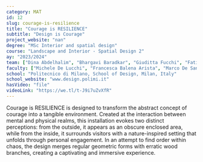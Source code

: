 ```yaml
---
category: MAT
id: 12
slug: courage-is-resilience
title: "Courage is RESILIENCE"
subtitle: "Design is Courage"
project_website: "nan"
degree: "MSc Interior and spatial design"
course: "Landscape and Interior - Spatial Design 2"
ay: "2023/2024"
team: ["Dina Abdelhalim", "Bhargavi Baradkar", "Giuditta Fucchi", "Fatima Mattar"]
faculty: ["Michele De Lucchi", "Francesca Balena Arista", "Marco De Santi", "Francesco Clerici", "Giada Boromello", "Nicolò Chierichetti", "Alessia Soressi"]
school: "Politecnico di Milano, School of Design, Milan, Italy"
school_website: "www.design.polimi.it"
hasVideo: "file"
videoLink: "https://we.tl/t-J9i7uZvXfR"
---
```


Courage is RESILIENCE is designed to transform the abstract concept of courage into a tangible environment. Created at the interaction between mental and physical realms, this installation evokes two distinct perceptions: from the outside, it appears as an obscure enclosed area, while from the inside, it surrounds visitors with a nature-inspired setting that unfolds through personal engagement. In an attempt to find order within chaos, the design merges regular geometric forms with erratic wood branches, creating a captivating and immersive experience.
